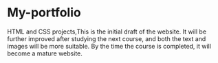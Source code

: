 # My-portfolio
HTML and CSS projects,This is the initial draft of the website. It will be further improved after studying the next course, 
and both the text and images will be more suitable. By the time the course is completed, it will become a mature website.
